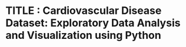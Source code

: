 
# TITLE : Cardiovascular Disease Dataset: Exploratory Data Analysis and Visualization using Python


